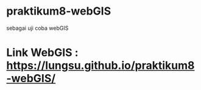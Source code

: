 # praktikum8-webGIS
sebagai uji coba webGIS
# Link WebGIS : https://lungsu.github.io/praktikum8-webGIS/
